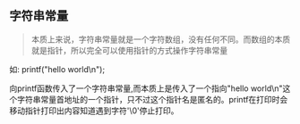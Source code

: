 ## 字符串常量


> 本质上来说，字符串常量就是一个字符数组，没有任何不同。而数组的本质就是指针，所以完全可以使用指针的方式操作字符串常量


如: printf("hello world\n");


向printf函数传入了一个字符串常量,而本质上是传入了一个指向"hello world\n"这个字符串常量首地址的一个指针，只不过这个指针名是匿名的。printf在打印时会移动指针打印出内容知道遇到字符'\0'停止打印。
